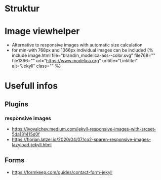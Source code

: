 # Struktur


# Image viewhelper
- Alternative to responsive images with automatic size calculation
- for min-with 768px and 1366px individual images can be included
{%
    include image.html
    file="brand/n_modelica-ass--color.svg"
    file768=""
    file1366=""
    url="https://www.modelica.org"
    urltitle="Linktitel"
    alt="Jekyll"
    class=""
%}

# Usefull infos
## Plugins
### responsive images
- https://ivovalchev.medium.com/jekyll-responsive-images-with-srcset-5da131415d0f
- https://florian.latzel.io/2020/04/07/co2-sparen-responsive-images-lazyload-jekyll.html

## Forms
- https://formkeep.com/guides/contact-form-jekyll
